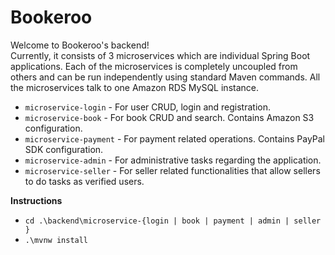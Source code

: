 # Bookeroo

Welcome to Bookeroo's backend!\
Currently, it consists of 3 microservices which are individual Spring Boot applications.
Each of the microservices is completely uncoupled from others and can be run independently using standard Maven commands. 
All the microservices talk to one Amazon RDS MySQL instance.
- `microservice-login` - For user CRUD, login and registration.
- `microservice-book` - For book CRUD and search. Contains Amazon S3 configuration.
- `microservice-payment` - For payment related operations. Contains PayPal SDK configuration.
- `microservice-admin` - For administrative tasks regarding the application.
- `microservice-seller` - For seller related functionalities that allow sellers to do tasks as verified users.

**Instructions**
- `cd .\backend\microservice-{login | book | payment | admin | seller }`
- `.\mvnw install`
